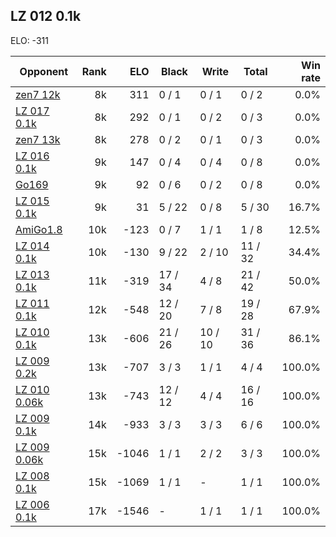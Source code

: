 ## LZ 012 0.1k ##

ELO: -311

Opponent | Rank | ELO | Black | Write | Total | Win rate
---------|-----:|----:|-------|-------|-------|-------:
[zen7 12k](zen7%2012k.md) | 8k | 311 | 0 / 1 | 0 / 1 | 0 / 2 | 0.0%
[LZ 017 0.1k](LZ%20017%200.1k.md) | 8k | 292 | 0 / 1 | 0 / 2 | 0 / 3 | 0.0%
[zen7 13k](zen7%2013k.md) | 8k | 278 | 0 / 2 | 0 / 1 | 0 / 3 | 0.0%
[LZ 016 0.1k](LZ%20016%200.1k.md) | 9k | 147 | 0 / 4 | 0 / 4 | 0 / 8 | 0.0%
[Go169](Go169.md) | 9k | 92 | 0 / 6 | 0 / 2 | 0 / 8 | 0.0%
[LZ 015 0.1k](LZ%20015%200.1k.md) | 9k | 31 | 5 / 22 | 0 / 8 | 5 / 30 | 16.7%
[AmiGo1.8](AmiGo1.8.md) | 10k | -123 | 0 / 7 | 1 / 1 | 1 / 8 | 12.5%
[LZ 014 0.1k](LZ%20014%200.1k.md) | 10k | -130 | 9 / 22 | 2 / 10 | 11 / 32 | 34.4%
[LZ 013 0.1k](LZ%20013%200.1k.md) | 11k | -319 | 17 / 34 | 4 / 8 | 21 / 42 | 50.0%
[LZ 011 0.1k](LZ%20011%200.1k.md) | 12k | -548 | 12 / 20 | 7 / 8 | 19 / 28 | 67.9%
[LZ 010 0.1k](LZ%20010%200.1k.md) | 13k | -606 | 21 / 26 | 10 / 10 | 31 / 36 | 86.1%
[LZ 009 0.2k](LZ%20009%200.2k.md) | 13k | -707 | 3 / 3 | 1 / 1 | 4 / 4 | 100.0%
[LZ 010 0.06k](LZ%20010%200.06k.md) | 13k | -743 | 12 / 12 | 4 / 4 | 16 / 16 | 100.0%
[LZ 009 0.1k](LZ%20009%200.1k.md) | 14k | -933 | 3 / 3 | 3 / 3 | 6 / 6 | 100.0%
[LZ 009 0.06k](LZ%20009%200.06k.md) | 15k | -1046 | 1 / 1 | 2 / 2 | 3 / 3 | 100.0%
[LZ 008 0.1k](LZ%20008%200.1k.md) | 15k | -1069 | 1 / 1 | - | 1 / 1 | 100.0%
[LZ 006 0.1k](LZ%20006%200.1k.md) | 17k | -1546 | - | 1 / 1 | 1 / 1 | 100.0%
